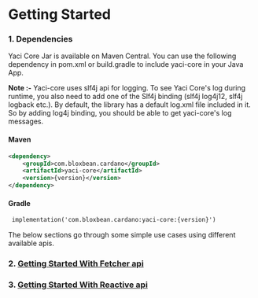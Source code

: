 # Getting Started

### 1. Dependencies

Yaci Core Jar is available on Maven Central. You can use the following dependency in pom.xml or build.gradle to 
include yaci-core in your Java App. 

**Note :-** Yaci-core uses slf4j api for logging. To see Yaci Core's log during runtime, you also need to add one of the
Slf4j binding (slf4j log4j12, slf4j logback etc.). By default, the library has a default log.xml file included in it. So by adding 
log4j binding, you should be able to get yaci-core's log messages.

#### Maven

```xml
<dependency>
    <groupId>com.bloxbean.cardano</groupId>
    <artifactId>yaci-core</artifactId>
    <version>{version}</version>
</dependency>
```

#### Gradle

```xml
 implementation('com.bloxbean.cardano:yaci-core:{version}')
```
The below sections go through some simple use cases using different available apis.

### 2. [Getting Started With Fetcher api](fetchers/FetchersGettingStarted.md)

### 3. [Getting Started With Reactive api](reactive/ReactiveGettingStarted.md)


